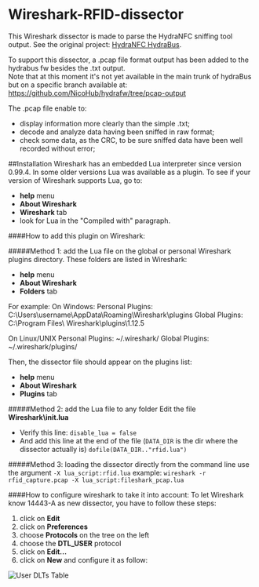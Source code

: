 # Wireshark-RFID-dissector

This Wireshark dissector is made to parse the HydraNFC sniffing tool output. See the original project:  [HydraNFC HydraBus]( https://github.com/bvernoux/hydranfc.).

To support this dissector, a .pcap file format output has been added to the hydrabus fw besides the .txt output.  
Note that at this moment it's not yet available in the main trunk of hydraBus but on a specific branch available at: https://github.com/NicoHub/hydrafw/tree/pcap-output

The .pcap file enable to: 
* display information more clearly than the simple .txt;
* decode and analyze data having been sniffed in raw format;
* check some data, as the CRC, to be sure sniffed data have been well recorded without error;


##Installation
Wireshark has an embedded Lua interpreter since version  0.99.4. In some older versions Lua was available as a plugin. To see if your version of Wireshark supports Lua, go to:
* __help__ menu
* __About Wireshark__ 
* __Wireshark__ tab
* look for Lua in the "Compiled with" paragraph. 
 
####How to add this plugin on Wireshark:

#####Method 1: add the Lua file on the global or personal Wireshark plugins directory.
 These folders are listed in Wireshark:
  * __help__ menu
  * __About Wireshark__  
  * __Folders__ tab

For example:
On Windows: 
Personal Plugins: C:\Users\username\AppData\Roaming\Wireshark\plugins
Global Plugins: C:\Program Files\ Wireshark\plugins\1.12.5

On Linux/UNIX 
Personal Plugins: ~/.wireshark/
Global Plugins: ~/.wireshark/plugins/

Then, the dissector file should appear on the plugins list: 
* __help__ menu
* __About Wireshark__ 
* __Plugins__ tab

#####Method 2:  add the Lua file to any folder
Edit the file __Wireshark\init.lua__ 
*  Verify this line: 
	`disable_lua = false`
*  And add this line at the end of the file (`DATA_DIR` is the dir where the dissector actually is)
	`dofile(DATA_DIR.."rfid.lua")`


#####Method 3:  loading the dissector directly from the command line
use the argument `-X lua_script:rfid.lua`
example: `wireshark -r rfid_capture.pcap -X lua_script:fileshark_pcap.lua`

####How to configure wireshark to take it into account:
To let Wireshark know 14443-A as new dissector,  you have to follow these steps:

1.  click on __Edit__
2.  click on __Preferences__
3.  choose __Protocols__ on the tree on the left
4.  choose the __DTL_USER__ protocol
5.  click on __Edit...__
6.  click on __New__ and configure it as follow:

![User DLTs Table](https://cloud.githubusercontent.com/assets/12861508/8907707/0eb0e11c-3478-11e5-9859-3a51fc630441.PNG)
